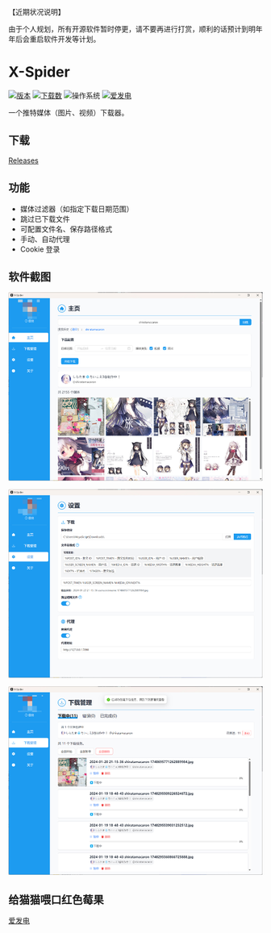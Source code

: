 【近期状况说明】

由于个人规划，所有开源软件暂时停更，请不要再进行打赏，顺利的话预计到明年年后会重启软件开发等计划。

# X-Spider

[![版本](https://img.shields.io/github/v/release/MiningCattiva/x-spider?label=%E7%89%88%E6%9C%AC)](https://github.com/MiningCattiva/x-spider/releases)
[![下载数](https://img.shields.io/github/downloads/MiningCattiva/x-spider/total?style=flat&label=%E4%B8%8B%E8%BD%BD%E6%95%B0)](https://github.com/MiningCattiva/x-spider/releases)
![操作系统](https://img.shields.io/badge/%E6%93%8D%E4%BD%9C%E7%B3%BB%E7%BB%9F-Windows-yellow)
[![爱发电](https://img.shields.io/badge/dynamic/json?url=https%3A%2F%2Fgithub.com%2FMiningCattiva%2Fsponsors%2Fraw%2Fmain%2Fsponsors.json&query=%24.count&suffix=%E4%BA%BA&label=%E7%88%B1%E5%8F%91%E7%94%B5&color=%23926be5)
](https://afdian.net/a/moyuscript)


一个推特媒体（图片、视频）下载器。

## 下载

[Releases](https://github.com/MiningCattiva/x-spider/releases/latest)

## 功能

- 媒体过滤器（如指定下载日期范围）
- 跳过已下载文件
- 可配置文件名、保存路径格式
- 手动、自动代理
- Cookie 登录

## 软件截图

![screenshot-homepage](./assets/screenshot-homepage.jpg)

![screenshot-settings](./assets/screenshot-settings.jpg)

![screenshot-downloading](./assets/screenshot-downloading.jpg)

## 给猫猫喂口红色莓果

[爱发电](https://afdian.net/a/moyuscript)
